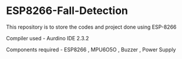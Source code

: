 # ESP8266-Fall-Detection


This repository is to store the codes and project done using ESP-8266


Compiler used - Aurdino IDE 2.3.2


Components required - ESP8266 , MPU6O5O , Buzzer , Power Supply
